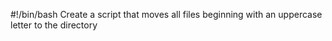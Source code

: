 #!/bin/bash
Create a script that moves all files beginning with an uppercase letter to the directory 
